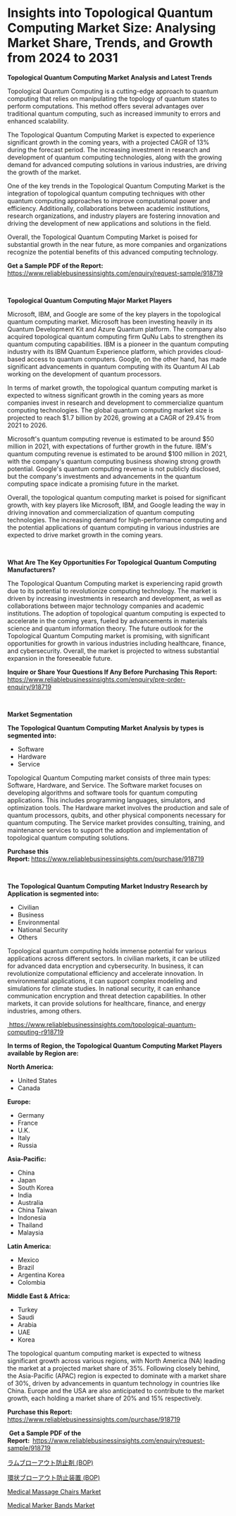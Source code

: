 <p><h1>Insights into Topological Quantum Computing Market Size: Analysing Market Share, Trends, and Growth from 2024 to 2031</h1></p><p><strong>Topological Quantum Computing Market Analysis and Latest Trends</strong></p>
<p><p>Topological Quantum Computing is a cutting-edge approach to quantum computing that relies on manipulating the topology of quantum states to perform computations. This method offers several advantages over traditional quantum computing, such as increased immunity to errors and enhanced scalability.</p><p>The Topological Quantum Computing Market is expected to experience significant growth in the coming years, with a projected CAGR of 13% during the forecast period. The increasing investment in research and development of quantum computing technologies, along with the growing demand for advanced computing solutions in various industries, are driving the growth of the market.</p><p>One of the key trends in the Topological Quantum Computing Market is the integration of topological quantum computing techniques with other quantum computing approaches to improve computational power and efficiency. Additionally, collaborations between academic institutions, research organizations, and industry players are fostering innovation and driving the development of new applications and solutions in the field.</p><p>Overall, the Topological Quantum Computing Market is poised for substantial growth in the near future, as more companies and organizations recognize the potential benefits of this advanced computing technology.</p></p>
<p><strong>Get a Sample PDF of the Report:&nbsp;</strong> <a href="https://www.reliablebusinessinsights.com/enquiry/request-sample/918719">https://www.reliablebusinessinsights.com/enquiry/request-sample/918719</a></p>
<p>&nbsp;</p>
<p><strong>Topological Quantum Computing Major Market Players</strong></p>
<p><p>Microsoft, IBM, and Google are some of the key players in the topological quantum computing market. Microsoft has been investing heavily in its Quantum Development Kit and Azure Quantum platform. The company also acquired topological quantum computing firm QuNu Labs to strengthen its quantum computing capabilities. IBM is a pioneer in the quantum computing industry with its IBM Quantum Experience platform, which provides cloud-based access to quantum computers. Google, on the other hand, has made significant advancements in quantum computing with its Quantum AI Lab working on the development of quantum processors.</p><p>In terms of market growth, the topological quantum computing market is expected to witness significant growth in the coming years as more companies invest in research and development to commercialize quantum computing technologies. The global quantum computing market size is projected to reach $1.7 billion by 2026, growing at a CAGR of 29.4% from 2021 to 2026.</p><p>Microsoft's quantum computing revenue is estimated to be around $50 million in 2021, with expectations of further growth in the future. IBM's quantum computing revenue is estimated to be around $100 million in 2021, with the company's quantum computing business showing strong growth potential. Google's quantum computing revenue is not publicly disclosed, but the company's investments and advancements in the quantum computing space indicate a promising future in the market.</p><p>Overall, the topological quantum computing market is poised for significant growth, with key players like Microsoft, IBM, and Google leading the way in driving innovation and commercialization of quantum computing technologies. The increasing demand for high-performance computing and the potential applications of quantum computing in various industries are expected to drive market growth in the coming years.</p></p>
<p>&nbsp;</p>
<p><strong>What Are The Key Opportunities For Topological Quantum Computing Manufacturers?</strong></p>
<p><p>The Topological Quantum Computing market is experiencing rapid growth due to its potential to revolutionize computing technology. The market is driven by increasing investments in research and development, as well as collaborations between major technology companies and academic institutions. The adoption of topological quantum computing is expected to accelerate in the coming years, fueled by advancements in materials science and quantum information theory. The future outlook for the Topological Quantum Computing market is promising, with significant opportunities for growth in various industries including healthcare, finance, and cybersecurity. Overall, the market is projected to witness substantial expansion in the foreseeable future.</p></p>
<p><strong>Inquire or Share Your Questions If Any Before Purchasing This Report:</strong> <a href="https://www.reliablebusinessinsights.com/enquiry/pre-order-enquiry/918719">https://www.reliablebusinessinsights.com/enquiry/pre-order-enquiry/918719</a></p>
<p>&nbsp;</p>
<p><strong>Market Segmentation</strong></p>
<p><strong>The Topological Quantum Computing Market Analysis by types is segmented into:</strong></p>
<p><ul><li>Software</li><li>Hardware</li><li>Service</li></ul></p>
<p><p>Topological Quantum Computing market consists of three main types: Software, Hardware, and Service. The Software market focuses on developing algorithms and software tools for quantum computing applications. This includes programming languages, simulators, and optimization tools. The Hardware market involves the production and sale of quantum processors, qubits, and other physical components necessary for quantum computing. The Service market provides consulting, training, and maintenance services to support the adoption and implementation of topological quantum computing solutions.</p></p>
<p><strong>Purchase this Report:&nbsp;</strong><a href="https://www.reliablebusinessinsights.com/purchase/918719">https://www.reliablebusinessinsights.com/purchase/918719</a></p>
<p>&nbsp;</p>
<p><strong>The Topological Quantum Computing Market Industry Research by Application is segmented into:</strong></p>
<p><ul><li>Civilian</li><li>Business</li><li>Environmental</li><li>National Security</li><li>Others</li></ul></p>
<p><p>Topological quantum computing holds immense potential for various applications across different sectors. In civilian markets, it can be utilized for advanced data encryption and cybersecurity. In business, it can revolutionize computational efficiency and accelerate innovation. In environmental applications, it can support complex modeling and simulations for climate studies. In national security, it can enhance communication encryption and threat detection capabilities. In other markets, it can provide solutions for healthcare, finance, and energy industries, among others.</p></p>
<p><a href="https://www.reliablebusinessinsights.com/topological-quantum-computing-r918719">&nbsp;https://www.reliablebusinessinsights.com/topological-quantum-computing-r918719</a></p>
<p><strong>In terms of Region, the Topological Quantum Computing Market Players available by Region are:</strong></p>
<p>
    <p> <strong> North America: </strong>
        <ul>
            <li>United States</li>
            <li>Canada</li>
        </ul>
        </p> 
    <p> <strong> Europe: </strong>
        <ul>
            <li>Germany</li>
            <li>France</li>
            <li>U.K.</li>
            <li>Italy</li>
            <li>Russia</li>
        </ul>
        </p> 
    <p> <strong> Asia-Pacific: </strong>
        <ul>
            <li>China</li>
            <li>Japan</li>
            <li>South Korea</li>
            <li>India</li>
            <li>Australia</li>
            <li>China Taiwan</li>
            <li>Indonesia</li>
            <li>Thailand</li>
            <li>Malaysia</li>
        </ul>
        </p> 
    <p> <strong> Latin America: </strong>
        <ul>
            <li>Mexico</li>
            <li>Brazil</li>
            <li>Argentina Korea</li>
            <li>Colombia</li>
        </ul>
        </p> 
    <p> <strong> Middle East & Africa: </strong>
        <ul>
            <li>Turkey</li>
            <li>Saudi</li>
            <li>Arabia</li>
            <li>UAE</li>
            <li>Korea</li>
        </ul>
    </p>
    </p>
<p><p>The topological quantum computing market is expected to witness significant growth across various regions, with North America (NA) leading the market at a projected market share of 35%. Following closely behind, the Asia-Pacific (APAC) region is expected to dominate with a market share of 30%, driven by advancements in quantum technology in countries like China. Europe and the USA are also anticipated to contribute to the market growth, each holding a market share of 20% and 15% respectively.</p></p>
<p><strong>Purchase this Report: </strong><a href="https://www.reliablebusinessinsights.com/purchase/918719">https://www.reliablebusinessinsights.com/purchase/918719</a></p>
<p>&nbsp;<strong>Get a Sample PDF of the Report:&nbsp;&nbsp;</strong><a href="https://www.reliablebusinessinsights.com/enquiry/request-sample/918719">https://www.reliablebusinessinsights.com/enquiry/request-sample/918719</a></p>
<p><strong></strong></p>
<p><p><a href="https://github.com/EstaSprer20231/Market-Research-Report-List-2/blob/main/4180932173680.md">ラムブローアウト防止剤 (BOP)</a></p><p><a href="https://github.com/klon646/Market-Research-Report-List-2/blob/main/8985176173681.md">環状ブローアウト防止装置 (BOP)</a></p><p><a href="https://github.com/nathandecarvalho/Market-Research-Report-List-4/blob/main/medical-massage-chairs-market.md">Medical Massage Chairs Market</a></p><p><a href="https://github.com/kosella/Market-Research-Report-List-4/blob/main/medical-marker-bands-market.md">Medical Marker Bands Market</a></p></p>
